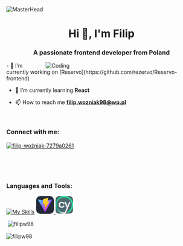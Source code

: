 
![MasterHead](https://user-images.githubusercontent.com/10498744/210012254-234538ff-d198-48aa-8964-37e6fd45d227.gif)
<h1 align="center">Hi 👋, I'm Filip</h1>
<h3 align="center">A passionate frontend developer from Poland</h3>
<img align="right" alt="Coding" width="400" src="https://i.pinimg.com/originals/e8/f4/53/e8f453469a3ec97ecd354df465d73913.gif">
- 🔭 I’m currently working on [Reservo](https://github.com/rezervo/Reservo-frontend)

- 🌱 I’m currently learning **React**
 
- 📫 How to reach me **filip.wozniak98@wp.pl**

<br>

<h3 align="left">Connect with me:</h3>
<p align="left">
<a href="https://linkedin.com/in/filip-woźniak-7279a0261" target="blank"><img align="center" src="https://raw.githubusercontent.com/rahuldkjain/github-profile-readme-generator/master/src/images/icons/Social/linked-in-alt.svg" alt="filip-woźniak-7279a0261" height="30" width="40" /></a>
</p>



<br>
<br>
<br>
<h3 align="left">Languages and Tools:</h3>

[![My Skills](https://skills.thijs.gg/icons?i=js,ts,react,html,css,sass,bootstrap,figma,git&theme=light)](https://skills.thijs.gg)
<a href="" target="_blank" rel="noreferrer"> <img src="https://raw.githubusercontent.com/tandpfun/skill-icons/59059d9d1a2c092696dc66e00931cc1181a4ce1f/icons/Vite-Dark.svg" alt="cypress" width="47" height="47" style="border-radius:10px"/> </a> 
<a href="https://www.cypress.io" target="_blank" rel="noreferrer"> <img src="https://github.com/FilipW98/FilipW98/blob/main/Cypress_Logomark_Color_Dark_BG%201.png" alt="cypress" width="47" height="47" style="border-radius:10px"/> </a>

<p>&nbsp;<img align="center" src="https://github-readme-stats.vercel.app/api?username=filipw98&show_icons=true&locale=en" alt="filipw98" /></p>

<p><img align="center" src="https://github-readme-streak-stats.herokuapp.com/?user=filipw98&" alt="filipw98" /></p>
